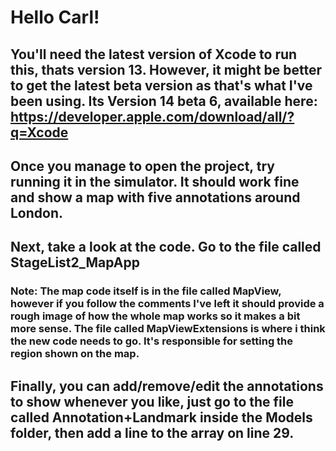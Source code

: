 #  Hello Carl!

## You'll need the latest version of Xcode to run this, thats version 13. However, it might be better to get the latest beta version as that's what I've been using. Its Version 14 beta 6, available here: https://developer.apple.com/download/all/?q=Xcode

## Once you manage to open the project, try running it in the simulator. It should work fine and show a map with five annotations around London.



## Next, take a look at the code. Go to the file called StageList2_MapApp

### Note: The map code itself is in the file called MapView, however if you follow the comments I've left it should provide a rough image of how the whole map works so it makes a bit more sense. The file called MapViewExtensions is where i think the new code needs to go. It's responsible for setting the region shown on the map.


## Finally, you can add/remove/edit the annotations to show whenever you like, just go to the file called Annotation+Landmark inside the Models folder, then add a line to the array on line 29.  

